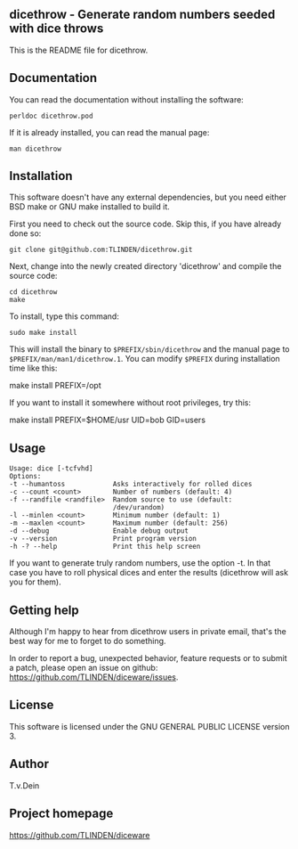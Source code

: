 ## dicethrow - Generate random numbers seeded with dice throws

This is the README file for dicethrow.

## Documentation

You can read the documentation without installing the
software:

    perldoc dicethrow.pod

If it is already installed, you can read the manual page:

    man dicethrow

## Installation

This software doesn't have any external dependencies, but
you need either BSD make or GNU make installed to build it.

First you need to check out the source code. Skip this, if
you have already done so:

    git clone git@github.com:TLINDEN/dicethrow.git

Next, change into the newly created directory 'dicethrow' and
compile the source code:

    cd dicethrow
    make

To install, type this command:

    sudo make install

This will install the binary to `$PREFIX/sbin/dicethrow` and
the manual page to `$PREFIX/man/man1/dicethrow.1`. You can
modify `$PREFIX` during installation time like this:

   make install PREFIX=/opt

If you want to install it somewhere without root privileges,
try this:

   make install PREFIX=$HOME/usr UID=bob GID=users

## Usage

    Usage: dice [-tcfvhd]
    Options: 
    -t --humantoss            Asks interactively for rolled dices
    -c --count <count>        Number of numbers (default: 4)
    -f --randfile <randfile>  Random source to use (default:
                              /dev/urandom)
    -l --minlen <count>       Minimum number (default: 1)
    -m --maxlen <count>       Maximum number (default: 256)
    -d --debug                Enable debug output
    -v --version              Print program version
    -h -? --help              Print this help screen

If you want to generate truly random numbers, use
the option -t. In that case you have to roll physical dices and
enter the results (dicethrow will ask you for them).

## Getting help

Although I'm happy to hear from dicethrow users in private email,
that's the best way for me to forget to do something.

In order to report a bug, unexpected behavior, feature requests
or to submit a patch, please open an issue on github:
https://github.com/TLINDEN/diceware/issues.

## License

This software is licensed under the GNU GENERAL PUBLIC LICENSE version 3.

## Author

T.v.Dein <tom AT vondein DOT org>

## Project homepage

https://github.com/TLINDEN/diceware
